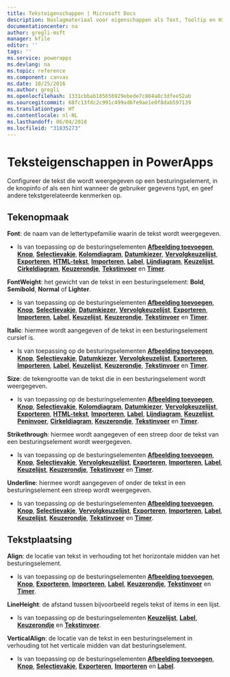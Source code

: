 ```yaml
---
title: Teksteigenschappen | Microsoft Docs
description: Naslagmateriaal voor eigenschappen als Text, Tooltip en HintText
documentationcenter: na
author: gregli-msft
manager: kfile
editor: ''
tags: ''
ms.service: powerapps
ms.devlang: na
ms.topic: reference
ms.component: canvas
ms.date: 10/25/2016
ms.author: gregli
ms.openlocfilehash: 1331cbbab185656929ebede7c804a8c3dfee52ab
ms.sourcegitcommit: 68fc13fdc2c991c499ad6fe9ae1e0f8dab597139
ms.translationtype: HT
ms.contentlocale: nl-NL
ms.lasthandoff: 06/04/2018
ms.locfileid: "31835273"
---
```

# <a name="text-properties-in-powerapps"></a>Teksteigenschappen in PowerApps
Configureer de tekst die wordt weergegeven op een besturingselement, in de knopinfo of als een hint wanneer de gebruiker gegevens typt, en geef andere tekstgerelateerde kenmerken op.

## <a name="text-appearance"></a>Tekenopmaak
**Font**: de naam van de lettertypefamilie waarin de tekst wordt weergegeven.

* Is van toepassing op de besturingselementen **[Afbeelding toevoegen](control-add-picture.md)**, **[Knop](control-button.md)**, **[Selectievakje](control-check-box.md)**, **[Kolomdiagram](control-column-line-chart.md)**, **[Datumkiezer](control-date-picker.md)**, **[Vervolgkeuzelijst](control-drop-down.md)**, **[Exporteren](control-export-import.md)**, **[HTML-tekst](control-html-text.md)**, **[Importeren](control-export-import.md)**, **[Label](control-text-box.md)**, **[Lijndiagram](control-column-line-chart.md)**, **[Keuzelijst](control-list-box.md)**, **[Cirkeldiagram](control-pie-chart.md)**, **[Keuzerondje](control-radio.md)**, **[Tekstinvoer](control-text-input.md)** en **[Timer](control-timer.md)**.

**FontWeight**: het gewicht van de tekst in een besturingselement: **Bold**, **Semibold**, **Normal** of **Lighter**.

* Is van toepassing op de besturingselementen **[Afbeelding toevoegen](control-add-picture.md)**, **[Knop](control-button.md)**, **[Selectievakje](control-check-box.md)**, **[Datumkiezer](control-date-picker.md)**, **[Vervolgkeuzelijst](control-drop-down.md)**, **[Exporteren](control-export-import.md)**, **[Importeren](control-export-import.md)**, **[Label](control-text-box.md)**, **[Keuzelijst](control-list-box.md)**, **[Keuzerondje](control-radio.md)**, **[Tekstinvoer](control-text-input.md)** en **[Timer](control-timer.md)**.

**Italic**: hiermee wordt aangegeven of de tekst in een besturingselement cursief is.

* Is van toepassing op de besturingselementen **[Afbeelding toevoegen](control-add-picture.md)**, **[Knop](control-button.md)**, **[Selectievakje](control-check-box.md)**, **[Datumkiezer](control-date-picker.md)**, **[Vervolgkeuzelijst](control-drop-down.md)**, **[Exporteren](control-export-import.md)**, **[Importeren](control-export-import.md)**, **[Label](control-text-box.md)**, **[Keuzelijst](control-list-box.md)**, **[Keuzerondje](control-radio.md)**, **[Tekstinvoer](control-text-input.md)** en **[Timer](control-timer.md)**.

**Size**: de tekengrootte van de tekst die in een besturingselement wordt weergegeven.

* Is van toepassing op de besturingselementen **[Afbeelding toevoegen](control-add-picture.md)**, **[Knop](control-button.md)**, **[Selectievakje](control-check-box.md)**, **[Kolomdiagram](control-column-line-chart.md)**, **[Datumkiezer](control-date-picker.md)**, **[Vervolgkeuzelijst](control-drop-down.md)**, **[Exporteren](control-export-import.md)**, **[HTML-tekst](control-html-text.md)**, **[Importeren](control-export-import.md)**, **[Label](control-text-box.md)**, **[Lijndiagram](control-column-line-chart.md)**, **[Keuzelijst](control-list-box.md)**, **[Peninvoer](control-pen-input.md)**, **[Cirkeldiagram](control-pie-chart.md)**, **[Keuzerondje](control-radio.md)**, **[Tekstinvoer](control-text-input.md)** en **[Timer](control-timer.md)**.

**Strikethrough**: hiermee wordt aangegeven of een streep door de tekst van een besturingselement wordt weergegeven.

* Is van toepassing op de besturingselementen **[Afbeelding toevoegen](control-add-picture.md)**, **[Knop](control-button.md)**, **[Selectievakje](control-check-box.md)**, **[Vervolgkeuzelijst](control-drop-down.md)**, **[Exporteren](control-export-import.md)**, **[Importeren](control-export-import.md)**, **[Label](control-text-box.md)**, **[Keuzelijst](control-list-box.md)**, **[Keuzerondje](control-radio.md)**, **[Tekstinvoer](control-text-input.md)** en **[Timer](control-timer.md)**.

**Underline**: hiermee wordt aangegeven of onder de tekst in een besturingselement een streep wordt weergegeven.

* Is van toepassing op de besturingselementen **[Afbeelding toevoegen](control-add-picture.md)**, **[Knop](control-button.md)**, **[Selectievakje](control-check-box.md)**, **[Vervolgkeuzelijst](control-drop-down.md)**, **[Exporteren](control-export-import.md)**, **[Importeren](control-export-import.md)**, **[Label](control-text-box.md)**, **[Keuzelijst](control-list-box.md)**, **[Keuzerondje](control-radio.md)**, **[Tekstinvoer](control-text-input.md)** en **[Timer](control-timer.md)**.

## <a name="text-placement"></a>Tekstplaatsing
**Align**: de locatie van tekst in verhouding tot het horizontale midden van het besturingselement.

* Is van toepassing op de besturingselementen **[Afbeelding toevoegen](control-add-picture.md)**, **[Knop](control-button.md)**, **[Exporteren](control-export-import.md)**, **[Importeren](control-export-import.md)**, **[Label](control-text-box.md)**, **[Keuzerondje](control-radio.md)**, **[Tekstinvoer](control-text-input.md)** en **[Timer](control-timer.md)**.

**LineHeight**: de afstand tussen bijvoorbeeld regels tekst of items in een lijst.

* Is van toepassing op de besturingselementen **[Keuzelijst](control-list-box.md)**, **[Label](control-text-box.md)**, **[Keuzerondje](control-radio.md)** en **[Tekstinvoer](control-text-input.md)**.

**VerticalAlign**: de locatie van de tekst in een besturingselement in verhouding tot het verticale midden van dat besturingselement.

* Is van toepassing op de besturingselementen **[Afbeelding toevoegen](control-add-picture.md)**, **[Knop](control-button.md)**, **[Selectievakje](control-check-box.md)**, **[Exporteren](control-export-import.md)**, **[Importeren](control-export-import.md)** en **[Label](control-text-box.md)**.


